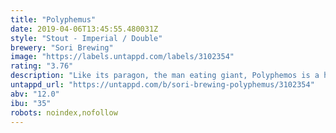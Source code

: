 ```yaml
---
title: "Polyphemus"
date: 2019-04-06T13:45:55.480031Z
style: "Stout - Imperial / Double"
brewery: "Sori Brewing"
image: "https://labels.untappd.com/labels/3102354"
rating: "3.76"
description: "Like its paragon, the man eating giant, Polyphemos is a huge, bold and keeps you tangled. This Imperial Stout is brewed together with Seven Island Brewery from Corfu, Greece. Inspired by the Greek Portokalopita dessert, we brewed this beer using seven different malts, tangerine, cinnamon and milk sugar. A thick dessert to be enjoyed slowly."
untappd_url: "https://untappd.com/b/sori-brewing-polyphemus/3102354"
abv: "12.0"
ibu: "35"
robots: noindex,nofollow
---
```

